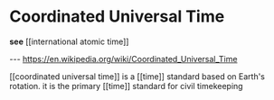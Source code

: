 # Coordinated Universal Time

**see** [[international atomic time]]

--- <https://en.wikipedia.org/wiki/Coordinated_Universal_Time>

[[coordinated universal time]] is a [[time]] standard based on Earth's rotation. it is the primary [[time]] standard for civil timekeeping
